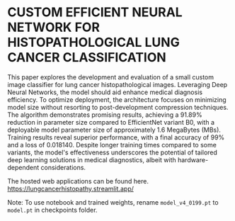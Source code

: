 # CUSTOM EFFICIENT NEURAL NETWORK FOR HISTOPATHOLOGICAL LUNG CANCER CLASSIFICATION
This paper explores the development and evaluation of a small custom image classifier for lung cancer histopathological images. Leveraging Deep Neural Networks, the model should aid enhance medical diagnosis efficiency. To optimize deployment, the architecture focuses on minimizing model size without resorting to post-development compression techniques. The algorithm demonstrates promising results, achieving a 91.89% reduction in parameter size compared to EfficientNet variant B0, with a deployable model parameter size of approximately 1.6 MegaBytes (MBs). Training results reveal superior performance, with a final accuracy of 99% and a loss of 0.018140. Despite longer training times compared to some variants, the model's effectiveness underscores the potential of tailored deep learning solutions in medical diagnostics, albeit with hardware-dependent considerations.

The hosted web applications can be found here. https://lungcancerhistopathy.streamlit.app/

Note: To use notebook and trained weights, rename `model_v4_0199.pt` to `model.pt` in checkpoints folder.
